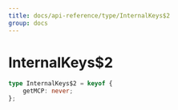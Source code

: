 ```yaml
---
title: docs/api-reference/type/InternalKeys$2
group: docs
---
```


# InternalKeys$2

```ts
type InternalKeys$2 = keyof {
    getMCP: never;
};
```


